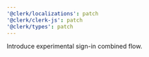 ```yaml
---
'@clerk/localizations': patch
'@clerk/clerk-js': patch
'@clerk/types': patch
---
```


Introduce experimental sign-in combined flow.
